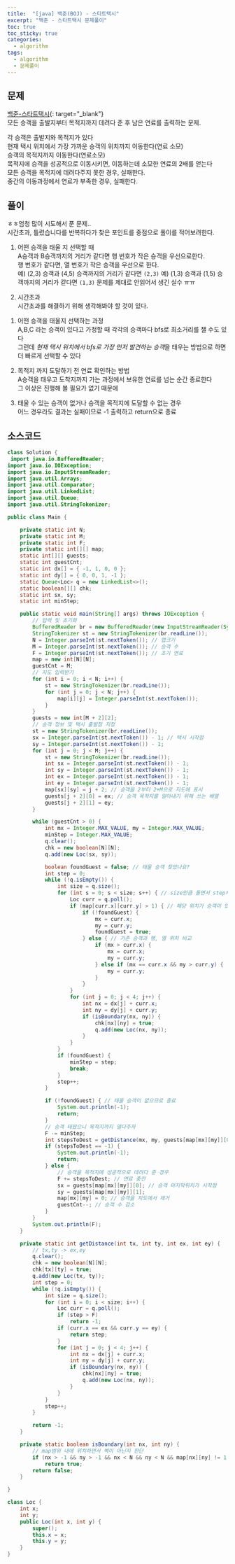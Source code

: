 ```yaml
---
title:  "[java] 백준(BOJ) - 스타트택시"
excerpt: "백준 - 스타트택시 문제풀이"
toc: true
toc_sticky: true
categories:
  - algorithm
tags:
  - algorithm
  - 문제풀이
---
```

## 문제  
[백준-스타트택시](https://www.acmicpc.net/problem/19238){: target="_blank"}  
모든 승객을 출발지부터 목적지까지 데려다 준 후 남은 연료를 출력하는 문제.  


각 승객은 출발지와 목적지가 있다  
현재 택시 위치에서 가장 가까운 승객의 위치까지 이동한다(연료 소모)  
승객의 목적지까지 이동한다(연료소모)  
목적지에 승객을 성공적으로 이동시키면, 이동하는데 소모한 연료의 2배를 얻는다  
모든 승객을 목적지에 데려다주지 못한 경우, 실패한다.  
중간의 이동과정에서 연료가 부족한 경우, 실패한다.  


## 풀이  

ㅎㅎ엄청 많이 시도해서 푼 문제..  
시간초과, 틀렸습니다를 반복하다가 찾은 포인트를 중점으로 풀이를 적어보려한다.  


1. 어떤 승객을 태울 지 선택할 때  
A승객과 B승객까지의 거리가 같다면 행 번호가 작은 승객을 우선으로한다.  
행 번호가 같다면, 열 번호가 작은 승객을 우선으로 한다.  
예) (2,3) 승객과 (4,5) 승객까지의 거리가 같다면 `(2,3)`
예) (1,3) 승객과 (1,5) 승객까지의 거리가 같다면 `(1,3)`
문제를 제대로 안읽어서 생긴 실수 ㅠㅠ  

2. 시간초과  
시간초과를 해결하기 위해 생각해봐야 할 것이 있다.  
  1) 어떤 승객을 태울지 선택하는 과정  
  A,B,C 라는 승객이 있다고 가정할 때 각각의 승객마다 bfs로 최소거리를 잴 수도 있다  
  그런데 *현재 택시 위치에서 bfs로 가장 먼저 발견하는 승객*을 태우는 방법으로 하면 더 빠르게 선택할 수 있다  

  2) 목적지 까지 도달하기 전 연료 확인하는 방법  
  A승객을 태우고 도착지까지 가는 과정에서 보유한 연료를 넘는 순간 종료한다  
  그 이상은 진행해 볼 필요가 없기 때문에  

  3) 태울 수 있는 승객이 없거나 승객을 목적지에 도달할 수 없는 경우  
  어느 경우라도 결과는 실패이므로 -1 출력하고 return으로 종료  


## 소스코드  

```java
class Solution {
 import java.io.BufferedReader;
import java.io.IOException;
import java.io.InputStreamReader;
import java.util.Arrays;
import java.util.Comparator;
import java.util.LinkedList;
import java.util.Queue;
import java.util.StringTokenizer;

public class Main {

	private static int N;
	private static int M;
	private static int F;
	private static int[][] map;
	static int[][] guests;
	static int guestCnt;
	static int dx[] = { -1, 1, 0, 0 };
	static int dy[] = { 0, 0, 1, -1 };
	static Queue<Loc> q = new LinkedList<>();
	static boolean[][] chk;
	static int sx, sy;
	static int minStep;

	public static void main(String[] args) throws IOException {
		// 입력 및 초기화
		BufferedReader br = new BufferedReader(new InputStreamReader(System.in));
		StringTokenizer st = new StringTokenizer(br.readLine());
		N = Integer.parseInt(st.nextToken()); // 맵크기
		M = Integer.parseInt(st.nextToken()); // 승객 수
		F = Integer.parseInt(st.nextToken()); // 초기 연료
		map = new int[N][N];
		guestCnt = M;
		// 지도 입력받기
		for (int i = 0; i < N; i++) {
			st = new StringTokenizer(br.readLine());
			for (int j = 0; j < N; j++) {
				map[i][j] = Integer.parseInt(st.nextToken());
			}
		}
		guests = new int[M + 2][2];
		// 승객 정보 및 택시 출발점 지정
		st = new StringTokenizer(br.readLine());
		sx = Integer.parseInt(st.nextToken()) - 1; // 택시 시작점
		sy = Integer.parseInt(st.nextToken()) - 1;
		for (int j = 0; j < M; j++) {
			st = new StringTokenizer(br.readLine());
			int sx = Integer.parseInt(st.nextToken()) - 1;
			int sy = Integer.parseInt(st.nextToken()) - 1;
			int ex = Integer.parseInt(st.nextToken()) - 1;
			int ey = Integer.parseInt(st.nextToken()) - 1;
			map[sx][sy] = j + 2; // 승객을 2부터 2+M으로 지도에 표시
			guests[j + 2][0] = ex; // 승객 목적지를 알아내기 위해 쓰는 배열
			guests[j + 2][1] = ey;
		}

		while (guestCnt > 0) {
			int mx = Integer.MAX_VALUE, my = Integer.MAX_VALUE;
			minStep = Integer.MAX_VALUE;
			q.clear();
			chk = new boolean[N][N];
			q.add(new Loc(sx, sy));

			boolean foundGuest = false; // 태울 승객 찾았나요?
			int step = 0;
			while (!q.isEmpty()) {
				int size = q.size();
				for (int s = 0; s < size; s++) { // size만큼 돌면서 step체크
					Loc curr = q.poll();
					if (map[curr.x][curr.y] > 1) { // 해당 위치가 승객이 있는 곳이라면
						if (!foundGuest) {
							mx = curr.x;
							my = curr.y;
							foundGuest = true;
						} else { // 기존 승객과 행, 열 위치 비교
							if (mx > curr.x) {
								mx = curr.x;
								my = curr.y;
							} else if (mx == curr.x && my > curr.y) {
								my = curr.y;
							}
						}
					}
					for (int j = 0; j < 4; j++) {
						int nx = dx[j] + curr.x;
						int ny = dy[j] + curr.y;
						if (isBoundary(nx, ny)) {
							chk[nx][ny] = true;
							q.add(new Loc(nx, ny));
						}
					}
				}
				if (foundGuest) {
					minStep = step;
					break;
				}
				step++;
			}

			if (!foundGuest) { // 태울 승객이 없으므로 종료
				System.out.println(-1);
				return;
			}
			// 승객 태웠으니 목적지까지 델다주자
			F -= minStep;
			int stepsToDest = getDistance(mx, my, guests[map[mx][my]][0], guests[map[mx][my]][1]);
			if (stepsToDest == -1) {
				System.out.println(-1);
				return;
			} else {
				// 승객을 목적지에 성공적으로 데려다 준 경우
				F += stepsToDest; // 연료 충전
				sx = guests[map[mx][my]][0]; // 승객 마지막위치가 시작점
				sy = guests[map[mx][my]][1];
				map[mx][my] = 0; // 승객을 지도에서 제거
				guestCnt--; // 승객 수 감소
			}
		}
		System.out.println(F);
	}

	private static int getDistance(int tx, int ty, int ex, int ey) {
		// tx,ty -> ex,ey
		q.clear();
		chk = new boolean[N][N];
		chk[tx][ty] = true;
		q.add(new Loc(tx, ty));
		int step = 0;
		while (!q.isEmpty()) {
			int size = q.size();
			for (int i = 0; i < size; i++) {
				Loc curr = q.poll();
				if (step > F)
					return -1;
				if (curr.x == ex && curr.y == ey) {
					return step;
				}
				for (int j = 0; j < 4; j++) {
					int nx = dx[j] + curr.x;
					int ny = dy[j] + curr.y;
					if (isBoundary(nx, ny)) {
						chk[nx][ny] = true;
						q.add(new Loc(nx, ny));
					}
				}
			}
			step++;
		}

		return -1;
	}

	private static boolean isBoundary(int nx, int ny) {
		// map범위 내에 위치하면서 벽이 아닌지 판단
		if (nx > -1 && ny > -1 && nx < N && ny < N && map[nx][ny] != 1 && !chk[nx][ny])
			return true;
		return false;
	}

}

class Loc {
	int x;
	int y;
	public Loc(int x, int y) {
		super();
		this.x = x;
		this.y = y;
	}
}
```